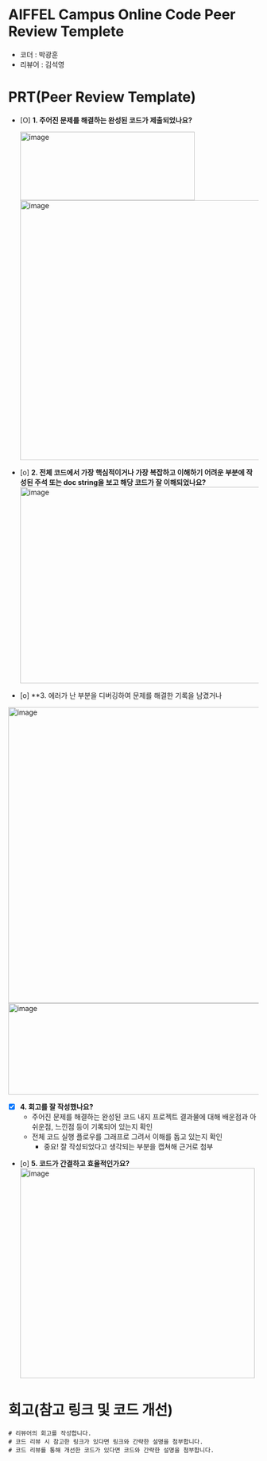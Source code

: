# AIFFEL Campus Online Code Peer Review Templete
- 코더 : 박광훈
- 리뷰어 : 김석영


# PRT(Peer Review Template)
- [O]  **1. 주어진 문제를 해결하는 완성된 코드가 제출되었나요?**
     
    <img width="351" height="138" alt="image" src="https://github.com/user-attachments/assets/61b97ae2-2689-4975-920e-084c4afaa6fb" />
    <img width="810" height="523" alt="image" src="https://github.com/user-attachments/assets/ee1f1e22-ef3f-4236-b039-1dbe9ccbd562" />

    
- [o]  **2. 전체 코드에서 가장 핵심적이거나 가장 복잡하고 이해하기 어려운 부분에 작성된 
주석 또는 doc string을 보고 해당 코드가 잘 이해되었나요?**
   <img width="680" height="395" alt="image" src="https://github.com/user-attachments/assets/54084b00-3c33-474c-8bd5-1cd8d86337ac" />

        
- [o]  **3. 에러가 난 부분을 디버깅하여 문제를 해결한 기록을 남겼거나
<img width="933" height="596" alt="image" src="https://github.com/user-attachments/assets/f2cde200-6a63-482e-b912-9480a2d2000c" />
<img width="511" height="184" alt="image" src="https://github.com/user-attachments/assets/38b9c5f0-691a-4bf4-bc8b-ca54c433d9ca" />

        
- [x]  **4. 회고를 잘 작성했나요?**
    - 주어진 문제를 해결하는 완성된 코드 내지 프로젝트 결과물에 대해
    배운점과 아쉬운점, 느낀점 등이 기록되어 있는지 확인
    - 전체 코드 실행 플로우를 그래프로 그려서 이해를 돕고 있는지 확인
        - 중요! 잘 작성되었다고 생각되는 부분을 캡쳐해 근거로 첨부
        
- [o]  **5. 코드가 간결하고 효율적인가요?**
  <img width="472" height="423" alt="image" src="https://github.com/user-attachments/assets/a36f5198-a067-4b8c-9b82-b224d97665cd" />


# 회고(참고 링크 및 코드 개선)
```
# 리뷰어의 회고를 작성합니다.
# 코드 리뷰 시 참고한 링크가 있다면 링크와 간략한 설명을 첨부합니다.
# 코드 리뷰를 통해 개선한 코드가 있다면 코드와 간략한 설명을 첨부합니다.
```
